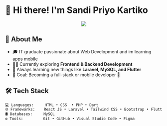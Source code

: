 # 👋 Hi there! I'm Sandi Priyo Kartiko

<p align="center">
  <img src="https://readme-typing-svg.herokuapp.com?font=Fira+Code&duration=4000&pause=1000&color=1F9ED8&width=435&lines=Welcome+to+my+GitHub!;I'm+a+Web+Developer+%F0%9F%92%BB;Always+learning+and+building!+%F0%9F%9A%80" />
</p>

## 🚀 About Me

- 🎓 IT graduate passionate about Web Development and im learning apps mobile
- 👨‍💻 Currently exploring **Frontend & Backend Development**
- 🌱 Always learning new things like **Laravel, MySQL, and Flutter**
- 🎯 Goal: Becoming a full-stack or mobile developer 💪

## 🛠️ Tech Stack

```bash
💻 Languages:     HTML • CSS  • PHP • Dart
🌐 Frameworks:    React JS • Laravel • Tailwind CSS • Bootstrap • Flutter
🛢️ Databases:     MySQL
⚙️ Tools:         Git • GitHub • Visual Studio Code • Figma
